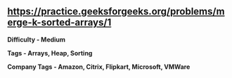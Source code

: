 ## https://practice.geeksforgeeks.org/problems/merge-k-sorted-arrays/1

**Difficulty - Medium**

**Tags - Arrays, Heap, Sorting**

**Company Tags - Amazon, Citrix, Flipkart, Microsoft, VMWare**
